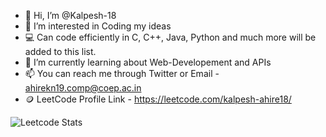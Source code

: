 - 👋 Hi, I’m @Kalpesh-18
- 👀 I’m interested in Coding my ideas
- 💻 Can code efficiently in C, C++, Java, Python and much more will be added to this list.
- 🌱 I’m currently learning about Web-Developement and APIs
- 📫 You can reach me through Twitter or Email -                                                   ahirekn19.comp@coep.ac.in
- 🪙 LeetCode Profile Link -                                                                       https://leetcode.com/kalpesh-ahire18/


![Leetcode Stats](https://leetcard.jacoblin.cool/kalpesh-ahire18?font=Segoe_UI&ext=activity)
<!---
Kalpesh-18/Kalpesh-18 is a ✨ special ✨ repository because its `README.md` (this file) appears on your GitHub profile.
You can click the Preview link to take a look at your changes.
--->
